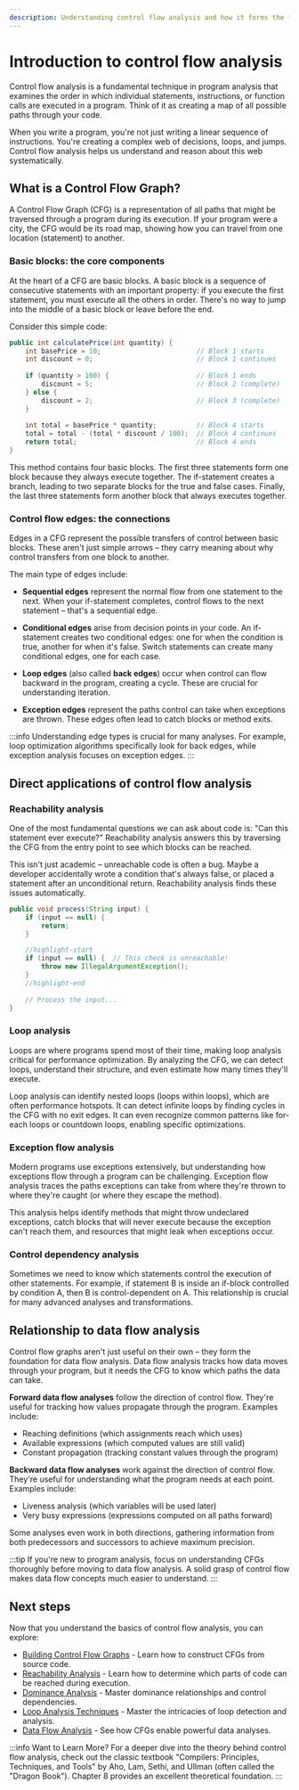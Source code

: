 ```yaml
---
description: Understanding control flow analysis and how it forms the foundation for advanced program analysis in OpenRewrite.
---
```


# Introduction to control flow analysis

Control flow analysis is a fundamental technique in program analysis that examines the order in which individual statements, instructions, or function calls are executed in a program. Think of it as creating a map of all possible paths through your code.

When you write a program, you're not just writing a linear sequence of instructions. You're creating a complex web of decisions, loops, and jumps. Control flow analysis helps us understand and reason about this web systematically.

## What is a Control Flow Graph?

A Control Flow Graph (CFG) is a representation of all paths that might be traversed through a program during its execution. If your program were a city, the CFG would be its road map, showing how you can travel from one location (statement) to another.

### Basic blocks: the core components

At the heart of a CFG are basic blocks. A basic block is a sequence of consecutive statements with an important property: if you execute the first statement, you must execute all the others in order. There's no way to jump into the middle of a basic block or leave before the end.

Consider this simple code:

```java
public int calculatePrice(int quantity) {
    int basePrice = 10;                        // Block 1 starts
    int discount = 0;                          // Block 1 continues
    
    if (quantity > 100) {                      // Block 1 ends
        discount = 5;                          // Block 2 (complete)
    } else {
        discount = 2;                          // Block 3 (complete)
    }
    
    int total = basePrice * quantity;          // Block 4 starts
    total = total - (total * discount / 100);  // Block 4 continues
    return total;                              // Block 4 ends
}
```

This method contains four basic blocks. The first three statements form one block because they always execute together. The if-statement creates a branch, leading to two separate blocks for the true and false cases. Finally, the last three statements form another block that always executes together.

### Control flow edges: the connections

Edges in a CFG represent the possible transfers of control between basic blocks. These aren't just simple arrows – they carry meaning about why control transfers from one block to another.

The main type of edges include:

* **Sequential edges** represent the normal flow from one statement to the next. When your if-statement completes, control flows to the next statement – that's a sequential edge.

* **Conditional edges** arise from decision points in your code. An if-statement creates two conditional edges: one for when the condition is true, another for when it's false. Switch statements can create many conditional edges, one for each case.

* **Loop edges** (also called **back edges**) occur when control can flow backward in the program, creating a cycle. These are crucial for understanding iteration.

* **Exception edges** represent the paths control can take when exceptions are thrown. These edges often lead to catch blocks or method exits.

:::info
Understanding edge types is crucial for many analyses. For example, loop optimization algorithms specifically look for back edges, while exception analysis focuses on exception edges.
:::

## Direct applications of control flow analysis

### Reachability analysis

One of the most fundamental questions we can ask about code is: "Can this statement ever execute?" Reachability analysis answers this by traversing the CFG from the entry point to see which blocks can be reached.

This isn't just academic – unreachable code is often a bug. Maybe a developer accidentally wrote a condition that's always false, or placed a statement after an unconditional return. Reachability analysis finds these issues automatically.

```java
public void process(String input) {
    if (input == null) {
        return;
    }

    //highlight-start
    if (input == null) {  // This check is unreachable!
        throw new IllegalArgumentException();
    }
    //highlight-end
    
    // Process the input...
}
```

### Loop analysis

Loops are where programs spend most of their time, making loop analysis critical for performance optimization. By analyzing the CFG, we can detect loops, understand their structure, and even estimate how many times they'll execute.

Loop analysis can identify nested loops (loops within loops), which are often performance hotspots. It can detect infinite loops by finding cycles in the CFG with no exit edges. It can even recognize common patterns like for-each loops or countdown loops, enabling specific optimizations.

### Exception flow analysis

Modern programs use exceptions extensively, but understanding how exceptions flow through a program can be challenging. Exception flow analysis traces the paths exceptions can take from where they're thrown to where they're caught (or where they escape the method).

This analysis helps identify methods that might throw undeclared exceptions, catch blocks that will never execute because the exception can't reach them, and resources that might leak when exceptions occur.

### Control dependency analysis

Sometimes we need to know which statements control the execution of other statements. For example, if statement B is inside an if-block controlled by condition A, then B is control-dependent on A. This relationship is crucial for many advanced analyses and transformations.

## Relationship to data flow analysis

Control flow graphs aren't just useful on their own – they form the foundation for data flow analysis. Data flow analysis tracks how data moves through your program, but it needs the CFG to know which paths the data can take.

**Forward data flow analyses** follow the direction of control flow. They're useful for tracking how values propagate through the program. Examples include:

* Reaching definitions (which assignments reach which uses)
* Available expressions (which computed values are still valid)
* Constant propagation (tracking constant values through the program)

**Backward data flow analyses** work against the direction of control flow. They're useful for understanding what the program needs at each point. Examples include:

* Liveness analysis (which variables will be used later)
* Very busy expressions (expressions computed on all paths forward)

Some analyses even work in both directions, gathering information from both predecessors and successors to achieve maximum precision.

:::tip
If you're new to program analysis, focus on understanding CFGs thoroughly before moving to data flow analysis. A solid grasp of control flow makes data flow concepts much easier to understand.
:::

## Next steps

Now that you understand the basics of control flow analysis, you can explore:

* [Building Control Flow Graphs](./building-cfgs.md) - Learn how to construct CFGs from source code.
* [Reachability Analysis](./reachability-analysis.md) - Learn how to determine which parts of code can be reached during execution.
* [Dominance Analysis](./dominance-analysis.md) - Master dominance relationships and control dependencies.
* [Loop Analysis Techniques](./loop-analysis.md) - Master the intricacies of loop detection and analysis.
* [Data Flow Analysis](../data-flow/introduction.md) - See how CFGs enable powerful data analyses.

:::info Want to Learn More?
For a deeper dive into the theory behind control flow analysis, check out the classic textbook "Compilers: Principles, Techniques, and Tools" by Aho, Lam, Sethi, and Ullman (often called the "Dragon Book"). Chapter 8 provides an excellent theoretical foundation.
:::